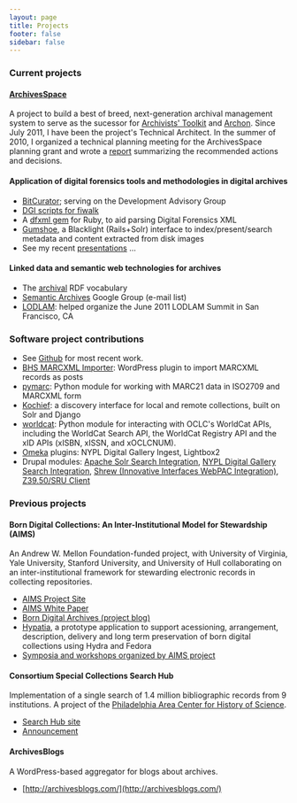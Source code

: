 ```yaml
---
layout: page
title: Projects
footer: false
sidebar: false
---
```


### <span id="current">Current projects</span>

#### <i class="icon-link"></i> [ArchivesSpace](http://archivesspace.org/)

A project to build a best of breed, next-generation archival management system to serve as the sucessor for [Archivists' Toolkit](http://archiviststoolkit.org/) and [Archon](http://archon.org/). Since July 2011, I have been the project's Technical Architect. In the summer of 2010, I organized a technical planning meeting for the ArchivesSpace planning grant and wrote a [report](http://www.archivesspace.org/documents/reports/ "ArchivesSpace Technical Architecture Report, July 2010") summarizing the recommended actions and decisions. 

#### Application of digital forensics tools and methodologies in digital archives

* [BitCurator](http://bitcurator.net); serving on the Development Advisory Group
* [DGI scripts for fiwalk](https://github.com/anarchivist/fiwalk-dgi)
* A [dfxml gem](https://github.com/anarchivist/dfxml) for Ruby, to aid parsing Digital Forensics XML 
* [Gumshoe](https://github.com/anarchivist/gumshoe), a Blacklight (Rails+Solr) interface to index/present/search metadata and content extracted from disk images
* See my recent [presentations](presentations) ...

#### Linked data and semantic web technologies for archives

* The [archival](https://github.com/archival/archival) RDF vocabulary
* [Semantic Archives](http://groups.google.com/group/semantic-archives) Google Group (e-mail list)
* [LODLAM](http://lodlam.net/): helped organize the June 2011 LODLAM Summit in San Francisco, CA

### <span id="software">Software project contributions</span>

* See [Github](http://github.com/anarchivist) for most recent work.
* [BHS MARCXML Importer](http://wordpress.org/extend/plugins/bhs-marcxml-importer/): WordPress plugin to import MARCXML records as posts
* [pymarc](https://github.com/edsu/pymarc): Python module for working with MARC21 data in ISO2709 and MARCXML form
* [Kochief](http://code.google.com/p/kochief/): a discovery interface for local and remote collections, built on Solr and Django
* [worldcat](https://github.com/anarchivist/worldcat): Python module for interacting with OCLC's WorldCat APIs, including the WorldCat Search API, the WorldCat Registry API and the xID APIs (xISBN, xISSN, and xOCLCNUM).
* [Omeka](http://omeka.org/) plugins: NYPL Digital Gallery Ingest, Lightbox2
* Drupal modules: [Apache Solr Search Integration](http://drupal.org/project/apachesolr), [NYPL Digital Gallery Search Integration](https://github.com/anarchivist/drupal-nypl_digitalgallery), [Shrew (Innovative Interfaces WebPAC Integration)](https://github.com/anarchivist/drupal-shrew), [Z39.50/SRU Client](http://drupal.org/project/z3950)

### <span id="previous">Previous projects</span>

#### Born Digital Collections: An Inter-Institutional Model for Stewardship (AIMS)

An Andrew W. Mellon Foundation-funded project, with University of Virginia, Yale University, Stanford University, and University of Hull collaborating on an inter-institutional framework for stewarding electronic records in collecting repositories.

* [AIMS Project Site](http://www2.lib.virginia.edu/aims/)
* [AIMS White Paper](http://www2.lib.virginia.edu/aims/)
* [Born Digital Archives (project blog)](http://born-digital-archives.blogspot.com/)
* [Hypatia](https://wiki.duraspace.org/display/HYPAT/Home), a prototype application to support acessioning, arrangement, description, delivery and long term preservation of born digital collections using Hydra and Fedora
* [Symposia and workshops organized by AIMS project](https://wiki.duraspace.org/display/AIMS/Home)

#### Consortium Special Collections Search Hub

Implementation of a single search of 1.4 million bibliographic records from 9 institutions. A project of the [Philadelphia Area Center for History of Science](http://pachs.net).

* [Search Hub site](http://pachs.net/collections)
* [Announcement](http://www.pachs.net/notes/20101026.html)

#### ArchivesBlogs

A WordPress-based aggregator for blogs about archives.

* [http://archivesblogs.com/](http://archivesblogs.com/)